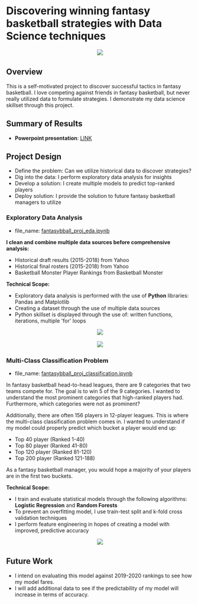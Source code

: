 # Discovering winning fantasy basketball strategies with Data Science techniques

<p align="center">
  <img />
<img src="https://www.jameskerti.com/wp-content/uploads/2016/03/basketball-analytics.jpg"/></div>
</p>

## Overview

This is a self-motivated project to discover successful tactics in fantasy basketball. I love competing against friends in fantasy basketball, but never really utilized data to formulate strategies. I demonstrate my data science skillset through this project.

## Summary of Results
- **Powerpoint presentation**: [LINK](https://github.com/jacksonfd8/fantasybasketball_project/blob/master/JAu_Fbball_Insights.pdf)

## Project Design
- Define the problem: Can we utilize historical data to discover strategies?
- Dig into the data: I perform exploratory data analysis for insights
- Develop a solution: I create multiple models to predict top-ranked players
- Deploy solution: I provide the solution to future fantasy basketball managers to utilize 

### Exploratory Data Analysis
- file_name: [fantasybball_proj_eda.ipynb](https://github.com/jacksonfd8/fantasybasketball_project/blob/master/fantasybball_proj_eda.ipynb)

**I clean and combine multiple data sources before comprehensive analysis:**
- Historical draft results (2015-2018) from Yahoo
- Historical final rosters (2015-2018) from Yahoo
- Basketball Monster Player Rankings from Basketball Monster

**Technical Scope:**
- Exploratory data analysis is performed with the use of **Python** libraries: Pandas and Matplotlib
- Creating a dataset through the use of multiple data sources
- Python skillset is displayed through the use of: written functions, iterations, multiple 'for' loops

<p align="center">
  <img />
<img src="https://imgur.com/9NG8yNx.png"/></div>
</p>


<p align="center">
  <img />
<img src="https://imgur.com/6EcE7aL.png"/></div>
</p>



### Multi-Class Classification Problem
- file_name: [fantasybball_proj_classification.ipynb](https://github.com/jacksonfd8/fantasybasketball_project/blob/master/fantasybball_proj_classification.ipynb)

In fantasy basketball head-to-head leagues, there are 9 categories that two teams compete for. The goal is to win 5 of the 9 categories. I wanted to understand the most prominent categories that high-ranked players had. Furthermore, which categories were not as prominent?

Additionally, there are often 156 players in 12-player leagues. This is where the multi-class classification problem comes in. I wanted to understand if my model could properly predict which bucket a player would end up:
* Top 40 player (Ranked 1-40)
* Top 80 player (Ranked 41-80)
* Top 120 player (Ranked 81-120)
* Top 200 player (Ranked 121-188)

As a fantasy basketball manager, you would hope a majority of your players are in the first two buckets.

**Technical Scope:**
- I train and evaluate statistical models through the following algorithms: **Logistic Regression** and **Random Forests**
- To prevent an overfitting model, I use train-test split and k-fold cross validation techniques
- I perform feature engineering in hopes of creating a model with improved, predictive accuracy

<p align="center">
  <img />
<img src="https://i.imgur.com/iVON6hZ.png"/></div>
</p>

## Future Work
- I intend on evaluating this model against 2019-2020 rankings to see how my model fares. 
- I will add additional data to see if the predictability of my model will increase in terms of accuracy.
